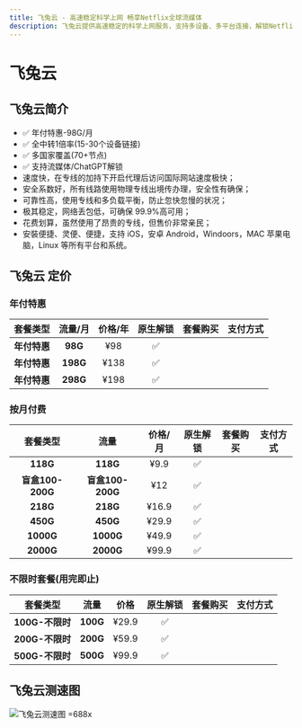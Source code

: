 ```yaml
---
title: 飞兔云 - 高速稳定科学上网 畅享Netflix全球流媒体
description: 飞兔云提供高速稳定的科学上网服务，支持多设备、多平台连接，解锁Netflix、YouTube、迪士尼、HBO Max等全球流媒体。价格亲民，保障隐私安全，专注流媒体加速，畅享无忧观影体验。
---
```


# 飞兔云

<!-- :::tip 飞兔云 六一童趣 × 端午安康 双节同庆!

- 月付、半年付、年付套餐 **85** 折 优惠券 `61@85`
- 特惠套餐 & 一次性套餐除外）

**活动时间：即日起至2025年06月03日23点59分**

:::

<Links
  :items="[
    {
      name: '飞兔云 六一童趣 × 端午安康 双节同庆！',
      desc: '活动时间：即日起至2025年06月03日23点59分',
      link: 'https://itheo.top/feitu',
      rel: 'sponsored noreferrer',
      image: { src: 'https://i.theojs.cn/logo/feitu.webp', alt: '飞兔云logo' }
    }
  ]"
/> -->

## 飞兔云简介 <Pill name="飞兔云官网" link="https://itheo.top/feitu" :image="{ src: 'https://i.theojs.cn/logo/feitu.webp', alt: '飞兔云logo' }" rel="sponsored noreferrer" />

- ✅ 年付特惠-98G/月
- ✅ 全中转1倍率(15-30个设备链接)
- ✅ 多国家覆盖(70+节点)
- ✅ 支持流媒体/ChatGPT解锁
- 速度快，在专线的加持下开启代理后访问国际网站速度极快；
- 安全系数好，所有线路使用物理专线出境传办理，安全性有确保；
- 可靠性高，使用专线和多负载平衡，防止忽快忽慢的状况；
- 极其稳定，网络丢包低，可确保 99.9%高可用；
- 花费划算，虽然使用了昂贵的专线，但售价非常亲民；
- 安裝便捷、灵便、便捷，支持 iOS，安卓 Android，Windoors，MAC 苹果电脑，Linux 等所有平台和系统。

## 飞兔云 定价

### 年付特惠

|   套餐类型   | 流量/月  | 价格/年 | 原生解锁 |                                      套餐购买                                      |                                                                                      支付方式                                                                                      |
| :----------: | :------: | :-----: | :------: | :--------------------------------------------------------------------------------: | :--------------------------------------------------------------------------------------------------------------------------------------------------------------------------------: |
| **年付特惠** | **98G**  |   ¥98   |    ✅    | <Pill name="立即购买" link="https://itheo.top/feitu" rel="sponsored noreferrer" /> | <iconify-icon icon="bi:alipay" style="color: #1677FF;font-size:24px"></iconify-icon> <iconify-icon icon="ri:wechat-pay-fill" style="color: #07C160;font-size:24px"></iconify-icon> |
| **年付特惠** | **198G** |  ¥138   |    ✅    | <Pill name="立即购买" link="https://itheo.top/feitu" rel="sponsored noreferrer" /> | <iconify-icon icon="bi:alipay" style="color: #1677FF;font-size:24px"></iconify-icon> <iconify-icon icon="ri:wechat-pay-fill" style="color: #07C160;font-size:24px"></iconify-icon> |
| **年付特惠** | **298G** |  ¥198   |    ✅    | <Pill name="立即购买" link="https://itheo.top/feitu" rel="sponsored noreferrer" /> | <iconify-icon icon="bi:alipay" style="color: #1677FF;font-size:24px"></iconify-icon> <iconify-icon icon="ri:wechat-pay-fill" style="color: #07C160;font-size:24px"></iconify-icon> |

### 按月付费

|     套餐类型     |       流量       | 价格/月 | 原生解锁 |                                      套餐购买                                      |                                                                                      支付方式                                                                                      |
| :--------------: | :--------------: | :-----: | :------: | :--------------------------------------------------------------------------------: | :--------------------------------------------------------------------------------------------------------------------------------------------------------------------------------: |
|     **118G**     |     **118G**     |  ¥9.9   |    ✅    | <Pill name="立即购买" link="https://itheo.top/feitu" rel="sponsored noreferrer" /> | <iconify-icon icon="bi:alipay" style="color: #1677FF;font-size:24px"></iconify-icon> <iconify-icon icon="ri:wechat-pay-fill" style="color: #07C160;font-size:24px"></iconify-icon> |
| **盲盒100-200G** | **盲盒100-200G** |   ¥12   |    ✅    | <Pill name="立即购买" link="https://itheo.top/feitu" rel="sponsored noreferrer" /> | <iconify-icon icon="bi:alipay" style="color: #1677FF;font-size:24px"></iconify-icon> <iconify-icon icon="ri:wechat-pay-fill" style="color: #07C160;font-size:24px"></iconify-icon> |
|     **218G**     |     **218G**     |  ¥16.9  |    ✅    | <Pill name="立即购买" link="https://itheo.top/feitu" rel="sponsored noreferrer" /> | <iconify-icon icon="bi:alipay" style="color: #1677FF;font-size:24px"></iconify-icon> <iconify-icon icon="ri:wechat-pay-fill" style="color: #07C160;font-size:24px"></iconify-icon> |
|     **450G**     |     **450G**     |  ¥29.9  |    ✅    | <Pill name="立即购买" link="https://itheo.top/feitu" rel="sponsored noreferrer" /> | <iconify-icon icon="bi:alipay" style="color: #1677FF;font-size:24px"></iconify-icon> <iconify-icon icon="ri:wechat-pay-fill" style="color: #07C160;font-size:24px"></iconify-icon> |
|    **1000G**     |    **1000G**     |  ¥49.9  |    ✅    | <Pill name="立即购买" link="https://itheo.top/feitu" rel="sponsored noreferrer" /> | <iconify-icon icon="bi:alipay" style="color: #1677FF;font-size:24px"></iconify-icon> <iconify-icon icon="ri:wechat-pay-fill" style="color: #07C160;font-size:24px"></iconify-icon> |
|    **2000G**     |    **2000G**     |  ¥99.9  |    ✅    | <Pill name="立即购买" link="https://itheo.top/feitu" rel="sponsored noreferrer" /> | <iconify-icon icon="bi:alipay" style="color: #1677FF;font-size:24px"></iconify-icon> <iconify-icon icon="ri:wechat-pay-fill" style="color: #07C160;font-size:24px"></iconify-icon> |

### 不限时套餐(用完即止)

|    套餐类型     |   流量   | 价格  | 原生解锁 |                                      套餐购买                                      |                                                                                      支付方式                                                                                      |
| :-------------: | :------: | :---: | :------: | :--------------------------------------------------------------------------------: | :--------------------------------------------------------------------------------------------------------------------------------------------------------------------------------: |
| **100G-不限时** | **100G** | ¥29.9 |    ✅    | <Pill name="立即购买" link="https://itheo.top/feitu" rel="sponsored noreferrer" /> | <iconify-icon icon="bi:alipay" style="color: #1677FF;font-size:24px"></iconify-icon> <iconify-icon icon="ri:wechat-pay-fill" style="color: #07C160;font-size:24px"></iconify-icon> |
| **200G-不限时** | **200G** | ¥59.9 |    ✅    | <Pill name="立即购买" link="https://itheo.top/feitu" rel="sponsored noreferrer" /> | <iconify-icon icon="bi:alipay" style="color: #1677FF;font-size:24px"></iconify-icon> <iconify-icon icon="ri:wechat-pay-fill" style="color: #07C160;font-size:24px"></iconify-icon> |
| **500G-不限时** | **500G** | ¥99.9 |    ✅    | <Pill name="立即购买" link="https://itheo.top/feitu" rel="sponsored noreferrer" /> | <iconify-icon icon="bi:alipay" style="color: #1677FF;font-size:24px"></iconify-icon> <iconify-icon icon="ri:wechat-pay-fill" style="color: #07C160;font-size:24px"></iconify-icon> |

## 飞兔云测速图

![飞兔云测速图 =688x](https://i.theojs.cn/airport/feitu.webp)
